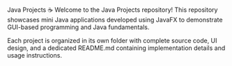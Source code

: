 Java Projects ☕
Welcome to the Java Projects repository!
This repository showcases mini Java applications developed using JavaFX to demonstrate GUI-based programming and Java fundamentals.

Each project is organized in its own folder with complete source code, UI design, and a dedicated README.md containing implementation details and usage instructions.

